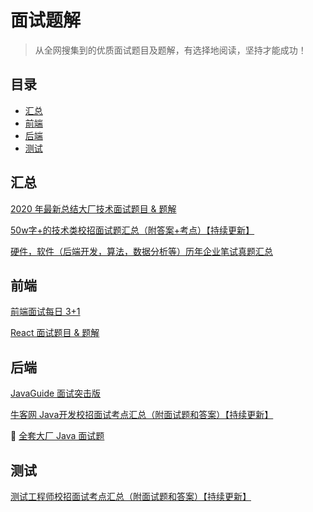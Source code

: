 # 面试题解

> 从全网搜集到的优质面试题目及题解，有选择地阅读，坚持才能成功！
>



## 目录

- [汇总](#汇总)
- [前端](#前端)
- [后端](#后端)
- [测试](#测试)



## 汇总

[2020 年最新总结大厂技术面试题目 & 题解](https://github.com/0voice/interview_internal_reference)

[50w字+的技术类校招面试题汇总（附答案+考点）【持续更新】](https://www.nowcoder.com/discuss/164726)

[硬件，软件（后端开发，算法，数据分析等）历年企业笔试真题汇总](https://www.nowcoder.com/discuss/212783)



## 前端

[前端面试每日 3+1](https://github.com/haizlin/fe-interview)

[React 面试题目 & 题解](https://github.com/sudheerj/reactjs-interview-questions)



## 后端

[JavaGuide 面试突击版](https://github.com/Snailclimb/JavaGuide-Interview)

[牛客网 Java开发校招面试考点汇总（附面试题和答案）【持续更新】](https://www.nowcoder.com/discuss/161991) 

🔐 [全套大厂 Java 面试题](https://636f-codenav-8grj8px727565176-1256524210.tcb.qcloud.la/yupi_wechat.png)



## 测试

[测试工程师校招面试考点汇总（附面试题和答案）【持续更新】](https://www.nowcoder.com/discuss/165276)








